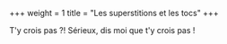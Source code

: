 +++
weight = 1
title = "Les superstitions et les tocs"
+++

T'y crois pas ?! Sérieux, dis moi que t'y crois pas !
